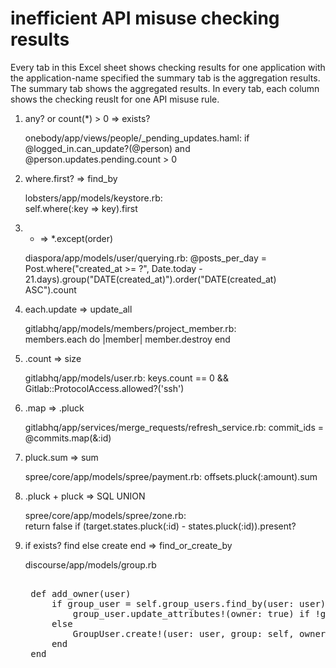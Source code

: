 # inefficient API misuse checking results
Every tab in this Excel sheet shows checking results for one application with the application-name specified the summary tab is the aggregation results.
The summary tab shows the aggregated results.
In every tab, each column shows the checking reuslt for one API misuse rule.
1. any? or count(*) > 0 => exists?

    onebody/app/views/people/_pending_updates.haml:
    if @logged_in.can_update?(@person) and @person.updates.pending.count > 0
2. where.first? => find_by

    lobsters/app/models/keystore.rb:    
    self.where(:key => key).first
3. * => *.except(order)

    diaspora/app/models/user/querying.rb:
    @posts_per_day = Post.where("created_at >= ?", Date.today - 21.days).group("DATE(created_at)").order("DATE(created_at) ASC").count
4. each.update => update_all

    gitlabhq/app/models/members/project_member.rb:       
    members.each do |member|
          member.destroy
    end
5. .count => size

    gitlabhq/app/models/user.rb:
    keys.count == 0 && Gitlab::ProtocolAccess.allowed?('ssh')
6. .map => .pluck

    gitlabhq/app/services/merge_requests/refresh_service.rb:
    commit_ids = @commits.map(&:id)
7. pluck.sum => sum

    spree/core/app/models/spree/payment.rb: 
    offsets.pluck(:amount).sum
8. .pluck + pluck => SQL UNION
 
    spree/core/app/models/spree/zone.rb:          
    return false if (target.states.pluck(:id) - states.pluck(:id)).present?
9. if exists? find else create end => find_or_create_by

    discourse/app/models/group.rb 
    <pre> 
    def add_owner(user)
        if group_user = self.group_users.find_by(user: user)   
            group_user.update_attributes!(owner: true) if !group_user.owner 
        else
            GroupUser.create!(user: user, group: self, owner: true)
        end       
    end
    </pre>
